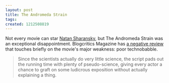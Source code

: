 ```yaml
---
layout: post
title: The Andromeda Strain
tags: 
created: 1212508819
---
```

Not every movie can star [Natan Sharansky](http://en.wikipedia.org/wiki/Natan_Sharansky), but The Andromeda Strain was an exceptional disappointment.  Blogcritics Magazine has [a negative review](http://blogcritics.org/archives/2008/05/30/180556.php) that touches briefly on the movie's major weakness:  poor technobabble.

> Since the scientists actually do very little science, the script pads out the running time with plenty of pseudo-science, giving every actor a chance to graft on some ludicrous exposition without actually explaining a thing.
